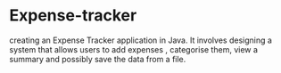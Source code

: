 # Expense-tracker
creating an Expense Tracker application in Java. It involves designing a system that allows users to add expenses , categorise them, view a summary and possibly save the data from a file.
